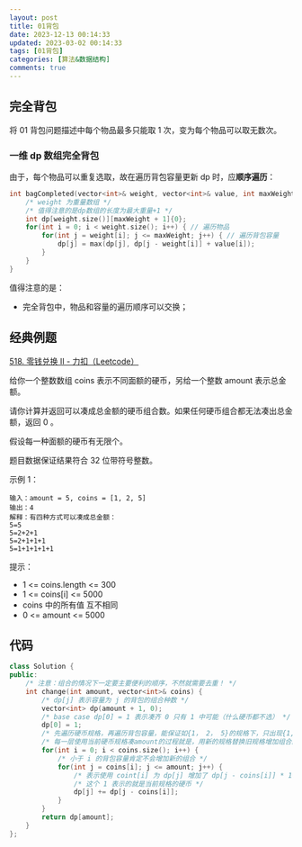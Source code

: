 ```yaml
---
layout: post
title: 01背包
date: 2023-12-13 00:14:33
updated: 2023-03-02 00:14:33
tags: [01背包]
categories: [算法&数据结构]
comments: true
---
```


## 完全背包

将 01 背包问题描述中每个物品最多只能取 1 次，变为每个物品可以取无数次。

### 一维 dp 数组完全背包

由于，每个物品可以重复选取，故在遍历背包容量更新 dp 时，应**顺序遍历**：

```c++
int bagCompleted(vector<int>& weight, vector<int>& value, int maxWeight) {
    /* weight 为重量数组 */
    /* 值得注意的是dp数组的长度为最大重量+1 */
    int dp[weight.size()][maxWeight + 1]{0};
    for(int i = 0; i < weight.size(); i++) { // 遍历物品    
        for(int j = weight[i]; j <= maxWeight; j++) { // 遍历背包容量         
        	dp[j] = max(dp[j], dp[j - weight[i]] + value[i]);    
        }
    }
}
```

值得注意的是：

- 完全背包中，物品和容量的遍历顺序可以交换；

## 经典例题

[518. 零钱兑换 II - 力扣（Leetcode）](https://leetcode.cn/problems/coin-change-ii/)

给你一个整数数组 coins 表示不同面额的硬币，另给一个整数 amount 表示总金额。

请你计算并返回可以凑成总金额的硬币组合数。如果任何硬币组合都无法凑出总金额，返回 0 。

假设每一种面额的硬币有无限个。 

题目数据保证结果符合 32 位带符号整数。

 
示例 1：
```
输入：amount = 5, coins = [1, 2, 5]
输出：4
解释：有四种方式可以凑成总金额：
5=5
5=2+2+1
5=2+1+1+1
5=1+1+1+1+1
```

提示：

* 1 <= coins.length <= 300
* 1 <= coins[i] <= 5000
* coins 中的所有值 互不相同
* 0 <= amount <= 5000

## 代码

```c++
class Solution {
public:
    /* 注意：组合的情况下一定要主要便利的顺序，不然就需要去重！ */
    int change(int amount, vector<int>& coins) {
        /* dp[j] 表示容量为 j 的背包的组合种数 */
        vector<int> dp(amount + 1, 0);
        /* base case dp[0] = 1 表示凑齐 0 只有 1 中可能（什么硬币都不选） */
        dp[0] = 1;
        /* 先遍历硬币规格，再遍历背包容量，能保证如{1， 2， 5}的规格下，只出现{1, 2}，而不会出现{2,1} */
        /* 每一层使用当前硬币规格凑amount的过程就是，用新的规格替换旧规格增加组合的方式 */
        for(int i = 0; i < coins.size(); i++) {
            /* 小于 i 的背包容量肯定不会增加新的组合 */
            for(int j = coins[i]; j <= amount; j++) {
                /* 表示使用 coint[i] 为 dp[j] 增加了 dp[j - coins[i]] * 1 种组合 */
                /* 这个 1 表示的就是当前规格的硬币 */
                dp[j] += dp[j - coins[i]];
            }
        }
        return dp[amount];
    }
};
```